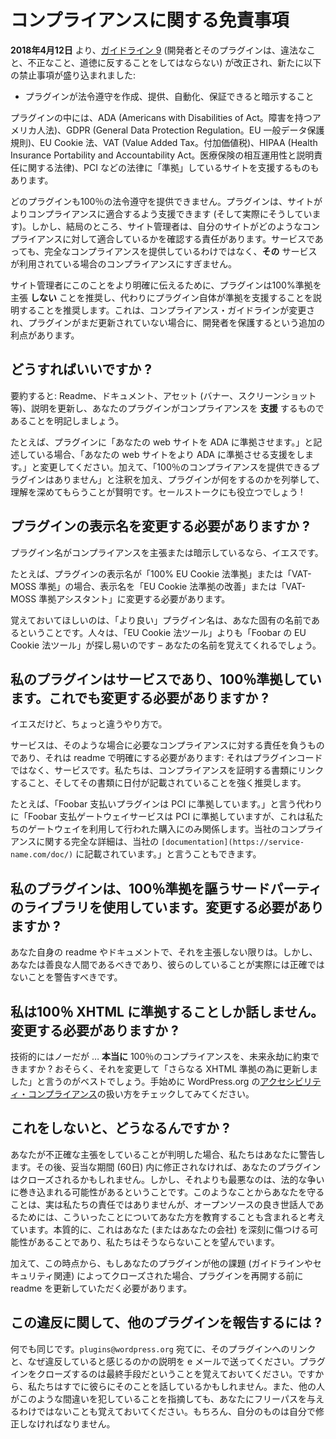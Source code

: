<!--
# Compliance Disclaimers
-->

# コンプライアンスに関する免責事項

<!--
As of **April 12, 2018**, [Guideline 9](https://developer.wordpress.org/plugins/wordpress-org/detailed-plugin-guidelines/#9-developers-and-their-plugins-must-not-do-anything-illegal-dishonest-or-morally-offensive) (Developers and their plugins must not do anything illegal, dishonest, or morally offensive.) has been amended to include the following new prohibition:
-->

**2018年4月12日** より、[ガイドライン 9](https://ja.wordpress.org/team/handbook/plugin-development/wordpress-org/detailed-plugin-guidelines/#9-developers-and-their-plugins-must-not-do-anything-illegal-dishonest-or-morally-offensive) (開発者とそのプラグインは、違法なこと、不正なこと、道徳に反することをしてはならない) が改正され、新たに以下の禁止事項が盛り込まれました:

<!--
- implying that a plugin can create, provide, automate, or guarantee legal compliance
-->

- プラグインが法令遵守を作成、提供、自動化、保証できると暗示すること

<!--
Some plugins offer to assist a site with being ‘compliant’ with laws like the ADA, GDPR, EU Cookie Law, VAT, HIPPA, PCI, and so on.
-->

プラグインの中には、ADA (Americans with Disabilities of Act。障害を持つアメリカ人法)、GDPR (General Data Protection Regulation。EU 一般データ保護規則)、EU Cookie 法、VAT (Value Added Tax。付加価値税)、HIPAA (Health Insurance Portability and Accountability Act。医療保険の相互運用性と説明責任に関する法律)、PCI などの法律に「準拠」しているサイトを支援するものもあります。

<!--
No plugin can offer 100% legal compliance. They can (and do) assist sites with being more compliant. Still, at the end of the day, the responsibility remains with the site administrators to ensure their sites meet the qualifications for any compliance. Even services are not providing full compliance, just compliance when _their_ service is in use.
-->

どのプラグインも100％の法令遵守を提供できません。プラグインは、サイトがよりコンプライアンスに適合するよう支援できます (そして実際にそうしています)。しかし、結局のところ、サイト管理者は、自分のサイトがどのようなコンプライアンスに対して適合しているかを確認する責任があります。サービスであっても、完全なコンプライアンスを提供しているわけではなく、**その** サービスが利用されている場合のコンプライアンスにすぎません。

<!--
In order to make this more clear to site administrators, we recommend that plugins do **not** claim to be 100% compliant, and instead to explain that the plugin itself will assist in compliance. This has the added benefit of protecting developers in the case where compliance guidelines change and the plugin has not yet been updated.
-->

サイト管理者にこのことをより明確に伝えるために、プラグインは100%準拠を主張 **しない** ことを推奨し、代わりにプラグイン自体が準拠を支援することを説明することを推奨します。これは、コンプライアンス・ガイドラインが変更され、プラグインがまだ更新されていない場合に、開発者を保護するという追加の利点があります。

<!--
## What do I need to do?
-->

## どうすればいいですか ?

<!--
tl;dr: Update your readme, documentation, assets (banners, screenshots, etc), and descriptions to clearly state that your plugin is meant to **assist** in compliance.
-->

要約すると: Readme、ドキュメント、アセット (バナー、スクリーンショット等)、説明を更新し、あなたのプラグインがコンプライアンスを **支援** するものであることを明記しましょう。

<!--
For example, if your plugin says it “will make your website ADA compliant.” you should change that to “will help make your website more ADA compliant.” In addition, it would be wise to add in a note that “no plugin can provide 100% compliance” and then enumerate what yours does to get people closer. It’ll help your sales pitches too!
-->

たとえば、プラグインに「あなたの web サイトを ADA に準拠させます。」と記述している場合、「あなたの web サイトをより ADA に準拠させる支援をします。」と変更してください。加えて、「100％のコンプライアンスを提供できるプラグインはありません」と注釈を加え、プラグインが何をするのかを列挙して、理解を深めてもらうことが賢明です。セールストークにも役立つでしょう !

<!--
## Do I need to change my plugin display name?
-->

## プラグインの表示名を変更する必要がありますか ?

<!--
If your plugin name claims or implies compliance, yes.
-->

プラグイン名がコンプライアンスを主張または暗示しているなら、イエスです。

<!--
For example, if your plugin display name is “100% EU Cookie Law Compliance” or “VAT-MOSS Compliance” then you should change the display name to “Improve EU Cookie Law Compliance” or “VAT-MOSS Compliance Assistant”
-->

たとえば、プラグインの表示名が「100% EU Cookie 法準拠」または「VAT-MOSS 準拠」の場合、表示名を「EU Cookie 法準拠の改善」または「VAT-MOSS 準拠アシスタント」に変更する必要があります。

<!--
Keep in mind, a BETTER plugin name would be one that is unique to you. Remember, people can find “Foobar’s EU Cookie Law Tools” easier than “EU Cookie Law Tools” – they’ll remember your name easier.
-->

覚えておいてほしいのは、「より良い」プラグイン名は、あなた固有の名前であるということです。人々は、「EU Cookie 法ツール」よりも「Foobar の EU Cookie 法ツール」が探し易いのです – あなたの名前を覚えてくれるでしょう。

<!--
## My plugin’s a service and is 100% compliant. Do I still need to do this?
-->

## 私のプラグインはサービスであり、100％準拠しています。これでも変更する必要がありますか ?

<!--
Yes, but in a slightly different way.
-->

イエスだけど、ちょっと違うやり方で。

<!--
A service assumes the responsibility for the compliance needed in those cases, and that’s what needs to be clear in the readme: it’s not the plugin code, it’s the service. We strongly recommend you link to your proof of compliance, and that is has a date on it.
-->

サービスは、そのような場合に必要なコンプライアンスに対する責任を負うものであり、それは readme で明確にする必要があります: それはプラグインコードではなく、サービスです。私たちは、コンプライアンスを証明する書類にリンクすること、そしてその書類に日付が記載されていることを強く推奨します。

<!--
For example, instead of saying “Foobar Payment Plugin is PCI compliant.” you could say “The Foobar Payment Gateway Service handles PCI compliance, however this only pertains to purchases made using our gateway. Full details on our compliance can be found in our `[documentation](https://service-name.com/doc/)`.”
-->

たとえば、「Foobar 支払いプラグインは PCI に準拠しています。」と言う代わりに「Foobar 支払ゲートウェイサービスは PCI に準拠していますが、これは私たちのゲートウェイを利用して行われた購入にのみ関係します。当社のコンプライアンスに関する完全な詳細は、当社の `[documentation](https://service-name.com/doc/)` に記載されています。」と言うこともできます。

<!--
## My plugin uses a 3rd party library that claims 100% compliance. Do I need to change that?
-->

## 私のプラグインは、100％準拠を謳うサードパーティのライブラリを使用しています。変更する必要がありますか ?

<!--
Not unless you also claim it in your own readme/documentation. Though you should be a good human and warn them that what they’re doing isn’t really accurate.
-->

あなた自身の readme やドキュメントで、それを主張しない限りは。しかし、あなたは善良な人間であるべきであり、彼らのしていることが実際には正確ではないことを警告すべきです。

<!--
## I only talk about 100% XHTML compliance. Do I have to change things?
-->

## 私は100％ XHTML に準拠することしか話しません。変更する必要がありますか ?

<!--
Technically no, but … can you **really** promise 100% compliance forever and ever? Probably best to change that and just say “Updated for further XHTML compliance.” Check out how WordPress.org handles [Accessibility compliance](https://wordpress.org/about/accessibility/) for a good place to start.
-->

技術的にはノーだが … **本当に** 100％のコンプライアンスを、未来永劫に約束できますか ? おそらく、それを変更して「さらなる XHTML 準拠の為に更新しました」と言うのがベストでしょう。手始めに WordPress.org の[アクセシビリティ・コンプライアンス](https://wordpress.org/about/accessibility/)の扱い方をチェックしてみてください。

<!--
## What happens if I don’t do this?
-->

## これをしないと、どうなるんですか ?

<!--
If we find you’re making inaccurate claims, we will warn you. Then if it’s not fixed in a reasonable amount of time (60 days) your plugin may be closed. Worst than that, however, you open yourself up for legal disputes. This is not actually our responsibility to protect you from, however we feel that being good stewards of open source includes educating you as to these things. Essential, this is something that could seriously hurt you (or your company), and we’d rather that not happen.
-->

あなたが不正確な主張をしていることが判明した場合、私たちはあなたに警告します。その後、妥当な期間 (60日) 内に修正されなければ、あなたのプラグインはクローズされるかもしれません。しかし、それよりも最悪なのは、法的な争いに巻き込まれる可能性があるということです。このようなことからあなたを守ることは、実は私たちの責任ではありませんが、オープンソースの良き世話人であるためには、こういったことについてあなた方を教育することも含まれると考えています。本質的に、これはあなた (またはあなたの会社) を深刻に傷つける可能性があることであり、私たちはそうならないことを望んでいます。

<!--
In addition, from this point forward, if your plugin is closed for other issues (guideline or security related), we will require you to update the readme before we will reopen the plugin.
-->

加えて、この時点から、もしあなたのプラグインが他の課題 (ガイドラインやセキュリティ関連) によってクローズされた場合、プラグインを再開する前に readme を更新していただく必要があります。

<!--
## How do I report other plugins for this violation?
-->

## この違反に関して、他のプラグインを報告するには ?

<!--
Same way you would anything. Email `plugins@wordpress.org` with a link to their plugin and an explanation as to why you feel they’re in violation. Keep in mind, closing a plugin is a last resort, so we may already be talking to them about it. Also remember pointing out other people making this mistake doesn’t give you a free pass. You have to fix your own stuff too.
-->

何でも同じです。`plugins@wordpress.org` 宛てに、そのプラグインへのリンクと、なぜ違反していると感じるのかの説明を e メールで送ってください。プラグインをクローズするのは最終手段だということを覚えておいてください。ですから、私たちはすでに彼らにそのことを話しているかもしれません。また、他の人がこのような間違いを犯していることを指摘しても、あなたにフリーパスを与えるわけではないことも覚えておいてください。もちろん、自分のものは自分で修正しなければなりません。
